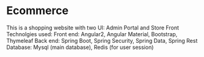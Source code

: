 # Ecommerce
This is a shopping website with two UI: Admin Portal and Store Front
Technolgies used: 
  Front end: Angular2, Angular Material, Bootstrap, Thymeleaf
  Back end: Spring Boot, Spring Security, Spring Data, Spring Rest
  Database: Mysql (main database), Redis (for user session)
